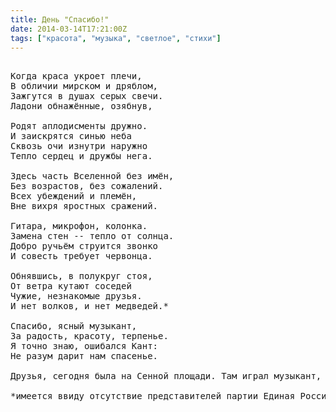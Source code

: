 ```yaml
---
title: День "Спасибо!"
date: 2014-03-14T17:21:00Z
tags: ["красота", "музыка", "светлое", "стихи"]
---
```


<pre>

Когда краса укроет плечи,
В обличии мирском и дряблом,
Зажгутся в душах серых свечи.
Ладони обнажённые, озябнув,

Родят аплодисменты дружно.
И заискрятся синью неба
Сквозь очи изнутри наружно
Тепло сердец и дружбы нега.

Здесь часть Вселенной без имён,
Без возрастов, без сожалений.
Всех убеждений и племён,
Вне вихря яростных сражений.

Гитара, микрофон, колонка.
Замена стен -- тепло от солнца.
Добро ручьём струится звонко
И совесть требует червонца.

Обнявшись, в полукруг стоя,
От ветра кутают соседей
Чужие, незнакомые друзья.
И нет волков, и нет медведей.*

Спасибо, ясный музыкант,
За радость, красоту, терпенье.
Я точно знаю, ошибался Кант:
Не разум дарит нам спасенье.

Друзья, сегодня была на Сенной площади. Там играл музыкант, ни группу, ни имени которого я не запомнила, к сожалению. Хочу сказать ему вселенское Спасибо за День Спасибо!

*имеется ввиду отсутствие представителей партии Единая Россия.


</pre>